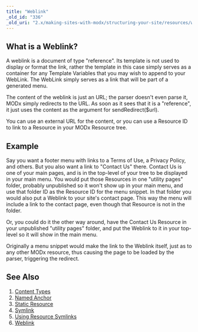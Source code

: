 ```yaml
---
title: "Weblink"
_old_id: "336"
_old_uri: "2.x/making-sites-with-modx/structuring-your-site/resources/weblink"
---
```


What is a Weblink?
------------------

A weblink is a document of type "reference". Its template is not used to display or format the link, rather the template in this case simply serves as a container for any Template Variables that you may wish to append to your WebLink. The WebLink simply serves as a link that will be part of a generated menu.

The content of the weblink is just an URL; the parser doesn't even parse it, MODx simply redirects to the URL. As soon as it sees that it is a "reference", it just uses the content as the argument for sendRedirect($url).

You can use an external URL for the content, or you can use a Resource ID to link to a Resource in your MODx Resource tree.

Example
-------

Say you want a footer menu with links to a Terms of Use, a Privacy Policy, and others. But you also want a link to "Contact Us" there. Contact Us is one of your main pages, and is in the top-level of your tree to be displayed in your main menu. You would put those Resources in one "utility pages" folder, probably unpublished so it won't show up in your main menu, and use that folder ID as the Resource ID for the menu snippet. In that folder you would also put a Weblink to your site's contact page. This way the menu will include a link to the contact page, even though that Resource is not in the folder.

Or, you could do it the other way around, have the Contact Us Resource in your unpublished "utility pages" folder, and put the Weblink to it in your top-level so it will show in the main menu.

Originally a menu snippet would make the link to the Weblink itself, just as to any other MODx resource, thus causing the page to be loaded by the parser, triggering the redirect.

See Also
--------

1. [Content Types](/revolution/2.x/making-sites-with-modx/structuring-your-site/resources/content-types)
2. [Named Anchor](/revolution/2.x/making-sites-with-modx/structuring-your-site/resources/named-anchor)
3. [Static Resource](/revolution/2.x/making-sites-with-modx/structuring-your-site/resources/static-resource)
4. [Symlink](/revolution/2.x/making-sites-with-modx/structuring-your-site/resources/symlink)
  1. [Using Resource Symlinks](/revolution/2.x/making-sites-with-modx/structuring-your-site/resources/symlink/using-resource-symlinks)
5. [Weblink](/revolution/2.x/making-sites-with-modx/structuring-your-site/resources/weblink)
